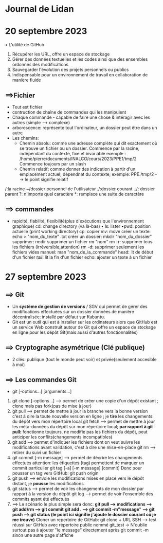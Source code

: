 # Journal de Lidan
# 20 septembre 2023
• L'utilité de GitHub

1. Récupérer les URL, offre un espace de stockage
2. Gérer des données textuelles et les codes ainsi que des ensembles ordonnés des modifications
3. Sauvegarder l'évolution des projets personnels ou publics
4. Indispensable pour un environnement de travail en collaboration de manière fluide

## ==>Fichier
- Tout est fichier
- contruction de chaîne de commandes qui les manipulent
- Chaque commande - capable de faire une chose & intéragir avec les autres (simple --> complexe)
- arborescence: représente tout l'ordinateur, un dossier peut être dans un autre
- Les chemins:
  - Chemin absolu: comme une adresse complète qui dit exactement où se trouve un fichier ou un dossier. Commence par la racine, indépendant du contexte, fixe et invariable
 exemple : /home/pierre/documents/INALCO/cours/2023/PPE1/tmp/2
   Commence toujours par un slash
  - Chemin relatif: comme donner des indication à partir d'un emplacement actuel, dépendnat du contexte; exemple: PPE./tmp/2 --> le point signifie relatif

/:la racine
~/dossier personnel de l'utilisateur
./:dossier courant
../: dossier parent
?: n'importe quel caractère
*: remplace une suite de caractère

## ==> commandes
- rapidité, fiabilité, flexibilité(plus d'exécutions que l'environnement graphique)
cd: change directory (va là-bas)
• ls: lister
•pwd: position actuelle (print working directory)
cp: copier
mv: move
créer un texte: echo > "nom_du_texte" .txt
créer un dossier: mkdir "nom_du_dossier"
supprimer: rmdir 
supprimer un fichier rm "nom"
rm -r: supprimer tous les fichiers (irréversible,attention)
rm -d: supprimer  seulement les fichiers vides
manuel: man "nom_de_la_commande"
head: lit de début d'un fichier
*tail*: lit la fin d'un fichier
echo: ajouter un texte à un fichier

# 27 septembre 2023
## ==> Git
- Un **système de gestion de versions** / SGV qui permet de gérer des modifications effectuées sur un dossier données de manière décentralisée; installé par défaut sur Kubuntu.
- Git est un outil qui est à installer sur les ordinateurs alors que GitHub est un service Web construit autour
de Git qui offre un espace de stockage en ligne pour les dépôt Git(mais aussi d'autres fonctionnalités)

## ==> Cryptographe asymétrique (Clé publique)
- 2 clés: publique (tout le monde peut voir) et privée(seulement accesible à moi)

## ==> Les commandes Git
- git <sous-commande> [-options...] [arguments...]
1. git clone [-options...] <URL> --> permet de créer une copie d'un dépôt existant ; clone mais pas fork(pas de mise à jour)
2. git pull --> permet de mettre à jour la branche vers la bonne version c'est à dire la toute nouvelle version en ligne ; je **tire** les changements du dépôt vers mon répertoire local
   git fetch --> permet de mettre à jour les méta-données du dépôt sur mon répertoire local; **par rapport à git pull:** fonctionne toujours, ne modifie pas les fichiers du dépôt, peut anticiper les conflits(changements incompatibles)
3. git add <file> --> permet d'indiquer les fichiers dont on veut suivre les modifications avant validation, c'est à dire une mise-en-place
    git rm <file> --> retirer du suivi un fichier
4. git commit [-m message] --> permet de décrire les changements effectués
attention: les étiquettes (tag) permettent de marquer un commit particulier
git tag [-a] [-m message] <tagname> [commit]
Donc pour pousser un tag vers GitHub:
git push origin <tagname>
5. git push --> envoie les modifications mises en place vers le dépôt distant, je **pousse** les modifications
6. git status --> permet de voir les changements de mon dossier par rapport à la version du dépôt
    git log --> permet de voir l'ensemble des commits ayant été effectués
7. ==> Le scénario le plus simple sera donc:
**git pull --> modifications --> git add/rm --> git commit**
**git add . --> git commit -m"message" --> git push --> git status (le point ici signifie j'ajoute le dossier courant où je me trouve)**
Cloner un repertoire de GitHub: git clone + URL SSH --> test réussi sur GitHub avec répertoire public nommé git_test
-> N'oublie surtout pas à ajouter "le message" directement après git commit -m sinon une autre page s'affiche